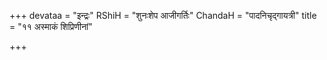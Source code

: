 +++
devataa = "इन्द्रः"
RShiH = "शुनःशेप आजीगर्तिः"
ChandaH = "पादनिचृद्गायत्री"
title = "११ अस्माकं शिप्रिणीनां"

+++
